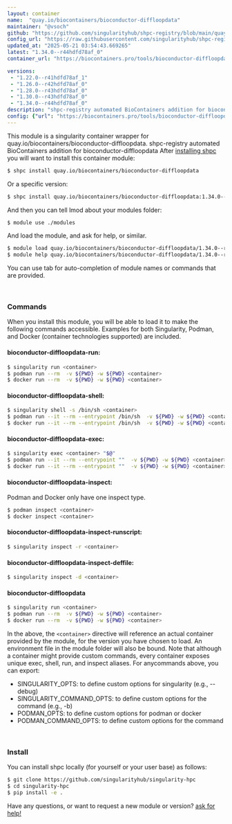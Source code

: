 ```yaml
---
layout: container
name:  "quay.io/biocontainers/bioconductor-diffloopdata"
maintainer: "@vsoch"
github: "https://github.com/singularityhub/shpc-registry/blob/main/quay.io/biocontainers/bioconductor-diffloopdata/container.yaml"
config_url: "https://raw.githubusercontent.com/singularityhub/shpc-registry/main/quay.io/biocontainers/bioconductor-diffloopdata/container.yaml"
updated_at: "2025-05-21 03:54:43.669265"
latest: "1.34.0--r44hdfd78af_0"
container_url: "https://biocontainers.pro/tools/bioconductor-diffloopdata"

versions:
 - "1.22.0--r41hdfd78af_1"
 - "1.26.0--r42hdfd78af_0"
 - "1.28.0--r43hdfd78af_0"
 - "1.30.0--r43hdfd78af_0"
 - "1.34.0--r44hdfd78af_0"
description: "shpc-registry automated BioContainers addition for bioconductor-diffloopdata"
config: {"url": "https://biocontainers.pro/tools/bioconductor-diffloopdata", "maintainer": "@vsoch", "description": "shpc-registry automated BioContainers addition for bioconductor-diffloopdata", "latest": {"1.34.0--r44hdfd78af_0": "sha256:31800546c3b068542ffd640877750f71ed9fd98112769a5f9220b1de10d4c1d1"}, "tags": {"1.22.0--r41hdfd78af_1": "sha256:fdbb54ba14770c47aed0de81da2003546587a533a09e06f5b98603032c4a0222", "1.26.0--r42hdfd78af_0": "sha256:643dceb942bf6b738b89fdd8ffcc6b7a0dbe355b2ed22d41451dfcaebca04a2e", "1.28.0--r43hdfd78af_0": "sha256:3894cf30dada1de0bba58ebe75bc02266980b2d65e089a53bf7bcfc8f7d4cfff", "1.30.0--r43hdfd78af_0": "sha256:c4181e290376975fe96026559aaba9d4e92f8d45d0b804839b608d7ae1268453", "1.34.0--r44hdfd78af_0": "sha256:31800546c3b068542ffd640877750f71ed9fd98112769a5f9220b1de10d4c1d1"}, "docker": "quay.io/biocontainers/bioconductor-diffloopdata"}
---
```


This module is a singularity container wrapper for quay.io/biocontainers/bioconductor-diffloopdata.
shpc-registry automated BioContainers addition for bioconductor-diffloopdata
After [installing shpc](#install) you will want to install this container module:


```bash
$ shpc install quay.io/biocontainers/bioconductor-diffloopdata
```

Or a specific version:

```bash
$ shpc install quay.io/biocontainers/bioconductor-diffloopdata:1.34.0--r44hdfd78af_0
```

And then you can tell lmod about your modules folder:

```bash
$ module use ./modules
```

And load the module, and ask for help, or similar.

```bash
$ module load quay.io/biocontainers/bioconductor-diffloopdata/1.34.0--r44hdfd78af_0
$ module help quay.io/biocontainers/bioconductor-diffloopdata/1.34.0--r44hdfd78af_0
```

You can use tab for auto-completion of module names or commands that are provided.

<br>

### Commands

When you install this module, you will be able to load it to make the following commands accessible.
Examples for both Singularity, Podman, and Docker (container technologies supported) are included.

#### bioconductor-diffloopdata-run:

```bash
$ singularity run <container>
$ podman run --rm  -v ${PWD} -w ${PWD} <container>
$ docker run --rm  -v ${PWD} -w ${PWD} <container>
```

#### bioconductor-diffloopdata-shell:

```bash
$ singularity shell -s /bin/sh <container>
$ podman run --it --rm --entrypoint /bin/sh  -v ${PWD} -w ${PWD} <container>
$ docker run --it --rm --entrypoint /bin/sh  -v ${PWD} -w ${PWD} <container>
```

#### bioconductor-diffloopdata-exec:

```bash
$ singularity exec <container> "$@"
$ podman run --it --rm --entrypoint ""  -v ${PWD} -w ${PWD} <container> "$@"
$ docker run --it --rm --entrypoint ""  -v ${PWD} -w ${PWD} <container> "$@"
```

#### bioconductor-diffloopdata-inspect:

Podman and Docker only have one inspect type.

```bash
$ podman inspect <container>
$ docker inspect <container>
```

#### bioconductor-diffloopdata-inspect-runscript:

```bash
$ singularity inspect -r <container>
```

#### bioconductor-diffloopdata-inspect-deffile:

```bash
$ singularity inspect -d <container>
```



#### bioconductor-diffloopdata

```bash
$ singularity run <container>
$ podman run --rm  -v ${PWD} -w ${PWD} <container>
$ docker run --rm  -v ${PWD} -w ${PWD} <container>
```


In the above, the `<container>` directive will reference an actual container provided
by the module, for the version you have chosen to load. An environment file in the
module folder will also be bound. Note that although a container
might provide custom commands, every container exposes unique exec, shell, run, and
inspect aliases. For anycommands above, you can export:

 - SINGULARITY_OPTS: to define custom options for singularity (e.g., --debug)
 - SINGULARITY_COMMAND_OPTS: to define custom options for the command (e.g., -b)
 - PODMAN_OPTS: to define custom options for podman or docker
 - PODMAN_COMMAND_OPTS: to define custom options for the command

<br>

### Install

You can install shpc locally (for yourself or your user base) as follows:

```bash
$ git clone https://github.com/singularityhub/singularity-hpc
$ cd singularity-hpc
$ pip install -e .
```

Have any questions, or want to request a new module or version? [ask for help!](https://github.com/singularityhub/singularity-hpc/issues)